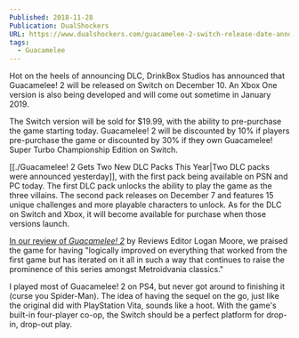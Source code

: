 ```yaml
---
Published: 2018-11-28
Publication: DualShockers
URL: https://www.dualshockers.com/guacamelee-2-switch-release-date-announced/
tags:
  - Guacamelee
---
```

Hot on the heels of announcing DLC, DrinkBox Studios has announced that Guacamelee! 2 will be released on Switch on December 10. An Xbox One version is also being developed and will come out sometime in January 2019.

The Switch version will be sold for $19.99, with the ability to pre-purchase the game starting today. Guacamelee! 2 will be discounted by 10% if players pre-purchase the game or discounted by 30% if they own Guacamelee! Super Turbo Championship Edition on Switch.

[[./Guacamelee! 2 Gets Two New DLC Packs This Year|Two DLC packs were announced yesterday]], with the first pack being available on PSN and PC today. The first DLC pack unlocks the ability to play the game as the three villains. The second pack releases on December 7 and features 15 unique challenges and more playable characters to unlock. As for the DLC on Switch and Xbox, it will become available for purchase when those versions launch.

[In our review of *Guacamelee! 2*](https://www.dualshockers.com/guacamelee-2-review-ps4-pc/) by Reviews Editor Logan Moore, we praised the game for having "logically improved on everything that worked from the first game but has iterated on it all in such a way that continues to raise the prominence of this series amongst Metroidvania classics."

I played most of Guacamelee! 2 on PS4, but never got around to finishing it (curse you Spider-Man). The idea of having the sequel on the go, just like the original did with PlayStation Vita, sounds like a hoot. With the game's built-in four-player co-op, the Switch should be a perfect platform for drop-in, drop-out play.